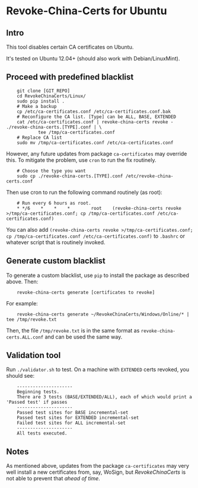 Revoke-China-Certs for Ubuntu
=========================================

## Intro

This tool disables certain CA certificates on Ubuntu.

It's tested on Ubuntu 12.04+ (should also work with Debian/LinuxMint).

## Proceed with predefined blacklist

        git clone [GIT_REPO]
        cd RevokeChinaCerts/Linux/
        sudo pip install .
        # Make a backup
        cp /etc/ca-certificates.conf /etc/ca-certificates.conf.bak
        # Reconfigure the CA list. [Type] can be ALL, BASE, EXTENDED
        cat /etc/ca-certificates.conf | revoke-china-certs revoke - ./revoke-china-certs.[TYPE].conf | \
                tee /tmp/ca-certificates.conf
        # Replace CA list
        sudo mv /tmp/ca-certificates.conf /etc/ca-certificates.conf

However, any future updates from package `ca-certificates` may override this.
To mitigate the problem, use `cron` to run the fix routinely.

        # Choose the type you want
        sudo cp ./revoke-china-certs.[TYPE].conf /etc/revoke-china-certs.conf

Then use cron to run the following command routinely (as root):

        # Run every 6 hours as root.
        * */6    *    *    *		root	(revoke-china-certs revoke >/tmp/ca-certificates.conf; cp /tmp/ca-certificates.conf /etc/ca-certificates.conf)

You can also add
`(revoke-china-certs revoke >/tmp/ca-certificates.conf; cp /tmp/ca-certificates.conf /etc/ca-certificates.conf)`
 to `.bashrc` or whatever script that is routinely invoked.

## Generate custom blacklist

To generate a custom blacklist, use `pip` to install the package as described above. Then:

        revoke-china-certs generate [certificates to revoke]

For example:

        revoke-china-certs generate ~/RevokeChinaCerts/Windows/Online/* | tee /tmp/revoke.txt

Then, the file `/tmp/revoke.txt` is in the same format as `revoke-china-certs.ALL.conf` and
can be used the same way.

## Validation tool

Run `./validator.sh` to test. On a machine with `EXTENDED` certs revoked, you should see:

        ---------------------
        Beginning tests.
        There are 3 tests (BASE/EXTENDED/ALL), each of which would print a  'Passed test' if passes
        ---------------------
        Passed test sites for BASE incremental-set
        Passed test sites for EXTENDED incremental-set
        Failed test sites for ALL incremental-set
        ---------------------
        All tests executed.


## Notes

As mentioned above, updates from the package `ca-certificates` may very well
install a new certificates from, say, WoSign, but *RevokeChinaCerts* is not
able to prevent that *ahead of time*.


